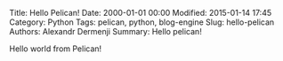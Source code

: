 Title: Hello Pelican!
Date: 2000-01-01 00:00
Modified: 2015-01-14 17:45
Category: Python
Tags: pelican, python, blog-engine
Slug: hello-pelican
Authors: Alexandr Dermenji
Summary: Hello pelican!

Hello world from Pelican!

